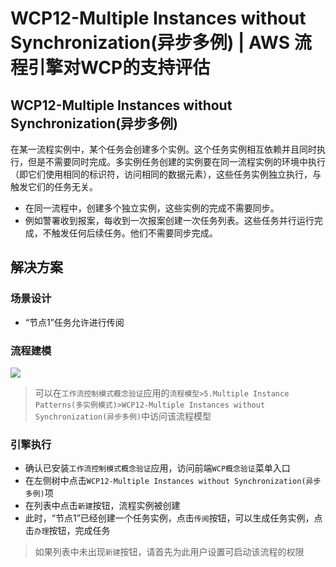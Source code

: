 # WCP12-Multiple Instances without Synchronization(异步多例) | AWS 流程引擎对WCP的支持评估

## WCP12-Multiple Instances without Synchronization(异步多例)

在某一流程实例中，某个任务会创建多个实例。这个任务实例相互依赖并且同时执行，但是不需要同时完成。多实例任务创建的实例要在同一流程实例的环境中执行（即它们使用相同的标识符，访问相同的数据元素），这些任务实例独立执行，与触发它们的任务无关。

  * 在同一流程中，创建多个独立实例，这些实例的完成不需要同步。
  * 例如警署收到报案，每收到一次报案创建一次任务列表。这些任务并行运行完成，不触发任何后续任务。他们不需要同步完成。

## 解决方案

### 场景设计

  * “节点1”任务允许进行传阅

### 流程建模

![](https://docs.awspaas.com/reference-guide/aws-paas-wcp-reference-guide/part5/wcp12-process-model.png)

> 可以在`工作流控制模式概念验证`应用的`流程模型>5.Multiple Instance Patterns(多实例模式)>WCP12-Multiple Instances without Synchronization(异步多例)`中访问该流程模型

### 引擎执行

  * 确认已安装`工作流控制模式概念验证`应用，访问前端`WCP概念验证`菜单入口
  * 在左侧树中点击`WCP12-Multiple Instances without Synchronization(异步多例)`项
  * 在列表中点击`新建`按钮，流程实例被创建
  * 此时，“节点1”已经创建一个任务实例，点击`传阅`按钮，可以生成任务实例，点击`办理`按钮，完成任务

> 如果列表中未出现`新建`按钮，请首先为此用户设置可启动该流程的权限
